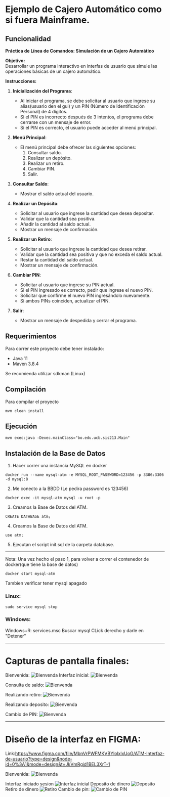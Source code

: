 # Ejemplo de Cajero Automático como si fuera Mainframe.

## Funcionalidad

**Práctica de Línea de Comandos: Simulación de un Cajero Automático**

**Objetivo:**  
Desarrollar un programa interactivo en interfas de usuario que simule las operaciones básicas de un cajero automático.

**Instrucciones:**

1. **Inicialización del Programa**:

   - Al iniciar el programa, se debe solicitar al usuario que ingrese su alias(usuario den el gui) y un PIN (Número de Identificación Personal) de 4 dígitos.
   - Si el PIN es incorrecto después de 3 intentos, el programa debe cerrarse con un mensaje de error.
   - Si el PIN es correcto, el usuario puede acceder al menú principal.

2. **Menú Principal**:

   - El menú principal debe ofrecer las siguientes opciones:
     1. Consultar saldo.
     2. Realizar un depósito.
     3. Realizar un retiro.
     4. Cambiar PIN.
     5. Salir.

3. **Consultar Saldo**:

   - Mostrar el saldo actual del usuario.

4. **Realizar un Depósito**:

   - Solicitar al usuario que ingrese la cantidad que desea depositar.
   - Validar que la cantidad sea positiva.
   - Añadir la cantidad al saldo actual.
   - Mostrar un mensaje de confirmación.

5. **Realizar un Retiro**:

   - Solicitar al usuario que ingrese la cantidad que desea retirar.
   - Validar que la cantidad sea positiva y que no exceda el saldo actual.
   - Restar la cantidad del saldo actual.
   - Mostrar un mensaje de confirmación.

6. **Cambiar PIN**:

   - Solicitar al usuario que ingrese su PIN actual.
   - Si el PIN ingresado es correcto, pedir que ingrese el nuevo PIN.
   - Solicitar que confirme el nuevo PIN ingresándolo nuevamente.
   - Si ambos PINs coinciden, actualizar el PIN.

7. **Salir**:
   - Mostrar un mensaje de despedida y cerrar el programa.

## Requerimientos

Para correr este proyecto debe tener instalado:

- Java 11
- Maven 3.8.4

Se recomienda utilizar sdkman (Linux)

## Compilación

Para compilar el proyecto

```
mvn clean install
```

## Ejecución

```
mvn exec:java -Dexec.mainClass="bo.edu.ucb.sis213.Main"
```

## Instalación de la Base de Datos

1. Hacer correr una instancia MySQL en docker

```
docker run --name mysql-atm -e MYSQL_ROOT_PASSWORD=123456 -p 3306:3306 -d mysql:8
```

2. Me conecto a la BBDD (Le pedira password es 123456)

```
docker exec -it mysql-atm mysql -u root -p
```

3. Creamos la Base de Datos del ATM.

```
CREATE DATABASE atm;
```

4. Creamos la Base de Datos del ATM.

```
use atm;
```

5. Ejecutan el script init.sql de la carpeta database.

---

Nota: Una vez hecho el paso 1, para volver a correr el contenedor de docker(que tiene la base de datos)

```
docker start mysql-atm
```

Tambien verificar tener mysql apagado

### Linux:

```
sudo service mysql stop
```

### Windows:

Windows+R: services.msc
Buscar mysql
CLick derecho y darle en "Detener"

---

# Capturas de pantalla finales:

Bienvenida:
![Bienvenda](mainframe-atm/images_figma/Screenshot%20from%202023-08-19%2017-26-03.png)
Interfaz inicial:
![Bienvenda](mainframe-atm/images_figma/Screenshot%20from%202023-08-19%2017-26-10.png)

Consulta de saldo:
![Bienvenda](mainframe-atm/images_figma/Screenshot%20from%202023-08-19%2017-26-15.png)

Realizando retiro:
![Bienvenda](mainframe-atm/images_figma/Screenshot%20from%202023-08-19%2017-26-18.png)

Realizando deposito:
![Bienvenda](mainframe-atm/images_figma/Screenshot%20from%202023-08-19%2017-26-22.png)

Cambio de PIN:
![Bienvenda](mainframe-atm/images_figma/Screenshot%20from%202023-08-19%2017-26-26.png)

---

# Diseño de la interfaz en FIGMA:

Link:https://www.figma.com/file/MbnVrPWFMKVBYlolxlxUoG/ATM-Interfaz-de-usuario?type=design&node-id=0%3A1&mode=design&t=JkVmRgid1BEL3XrT-1

Bienvenida:
![Bienvenda](mainframe-atm/images_figma/BienvenidaBanco.png)

Interfaz iniciado sesion
![Interfaz inicial](mainframe-atm/images_figma/Bienvenido.png)
Deposito de dinero
![Deposito](/ainframe-atm/images_figma/RealizarDeposito.png)
Retiro de dinero
![Retiro](mainframe-atm/images_figma/RealizarRetiro.png)
Cambio de pin:
![Cambio de PIN](mainframe-atm/images_figma/CambiarPIN1.png)
